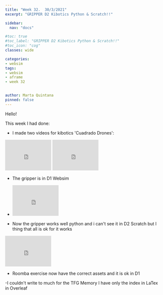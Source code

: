 ```yaml
---
title: "Week 32.  30/3/2021"
excerpt: "GRIPPER D2 Kibotics Python & Scratch!!"

sidebar:
  nav: "docs"

#toc: true
#toc_label: "GRIPPER D2 Kibotics Python & Scratch!!"
#toc_icon: "cog"
classes: wide

categories:
- websim
tags:
- websim
- aframe
- week 32

    
author: Marta Quintana
pinned: false
---
```


Hello! 

This week I had done:

- I made two videos for kibotics 'Cuadrado Drones':

<iframe width="150" height="100" src="https://youtube.com/embed/SJw1Otya3YU" frameborder="0" allow="autoplay; encrypted-media" allowfullscreen></iframe>
<iframe width="150" height="100" src="https://youtube.com/embed/r03EFVcnteg" frameborder="0" allow="autoplay; encrypted-media" allowfullscreen></iframe>

- The gripper is in D1 Websim
- <iframe width="150" height="100" src="https://youtube.com/embed/CDLT_oVl58U" frameborder="0" allow="autoplay; encrypted-media" allowfullscreen></iframe>


- Now the gripper works well python and i can't see it in D2 Scratch but I thing that all is ok for it works
 <iframe width="150" height="100" src="https://youtube.com/embed/CDLT_oVl58U" frameborder="0" allow="autoplay; encrypted-media" allowfullscreen></iframe>

- Roomba exercise now have the correct assets and it is ok in D1

-I couldn't write to much for the TFG Memory I have only the index in LaTex in Overleaf
